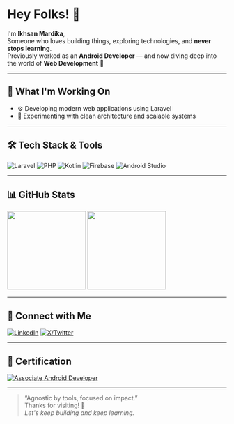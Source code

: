 # Hey Folks! 👋

I'm **Ikhsan Mardika**,  
Someone who loves building things, exploring technologies, and **never stops learning**.  
Previously worked as an **Android Developer** — and now diving deep into the world of **Web Development** 🚀

---

## 🚀 What I'm Working On
- ⚙️ Developing modern web applications using Laravel
- 🧪 Experimenting with clean architecture and scalable systems

---

## 🛠️ Tech Stack & Tools
![Laravel](https://img.shields.io/badge/Laravel-F05340?style=flat&logo=laravel&logoColor=white)
![PHP](https://img.shields.io/badge/PHP-777BB4?style=flat&logo=php&logoColor=white)
![Kotlin](https://img.shields.io/badge/Kotlin-0095D5?style=flat&logo=kotlin&logoColor=white)
![Firebase](https://img.shields.io/badge/Firebase-FFCA28?style=flat&logo=firebase&logoColor=black)
![Android Studio](https://img.shields.io/badge/Android%20Studio-3DDC84?style=flat&logo=android-studio&logoColor=white)

---

## 📊 GitHub Stats
<p>
  <img height="180em" src="https://github-readme-stats.vercel.app/api?username=DonDika&show_icons=true&theme=radical"/>
  <img height="180em" src="https://github-readme-stats.vercel.app/api/top-langs/?username=DonDika&layout=compact&theme=radical"/>
</p>

---

## 📡 Connect with Me
[![LinkedIn](https://img.shields.io/badge/LinkedIn-IkhsanMardika-blue?style=flat&logo=linkedin)](https://www.linkedin.com/in/ikhsanmardika/)
[![X/Twitter](https://img.shields.io/badge/Twitter-@IkhsanMardika-black?style=flat&logo=x)](https://x.com/IkhsanMardika)

---

## 🏅 Certification
[![Associate Android Developer](https://img.shields.io/badge/Google%20Certified-Android%20Developer-green?style=for-the-badge&logo=android)](https://www.credential-link-here.com)

---

> “Agnostic by tools, focused on impact.”  
Thanks for visiting! 🙌  
*Let's keep building and keep learning.*
